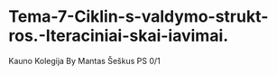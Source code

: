 # Tema-7-Ciklin-s-valdymo-strukt-ros.-Iteraciniai-skai-iavimai.
Kauno Kolegija
By Mantas Šeškus PS 0/1
